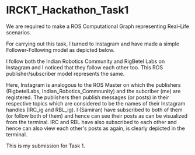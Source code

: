 # IRCKT_Hackathon_Task1

We are required to make a ROS Computational Graph representing Real-Life scenarios.

For carrying out this task, I turned to Instagram and have made a simple Follower-Following model as depicted below.

I follow both the Indian Robotics Community and RigBetel Labs on Instagram and I noticed that they follow each other too. This ROS publisher/subscriber model represents the same.

Here, Instagram is analogous to the ROS Master on which the publishers (RigbetelLabs, Indian_Robotics_Commnunity) and the subcriber (me) are registered. The publishers then publish messages (or posts) in their respective topics which are considered to be the names of their Instagram handles (IRC_ig and RBL_ig). I (Samiran) have subscribed to both of them (or follow both of them) and hence can see their posts as can be visualized from the terminal. IRC and RBL have also subscribed to each other and hence can also view each other's posts as again, is clearly depicted in the terminal.

This is my submission for Task 1.
